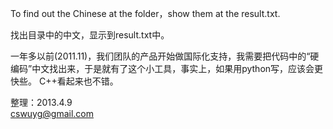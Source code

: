 To find out the Chinese at the folder，show them at the result.txt.



找出目录中的中文，显示到result.txt中。  


一年多以前(2011.11)，我们团队的产品开始做国际化支持，我需要把代码中的“硬编码”中文找出来，于是就有了这个小工具，事实上，如果用python写，应该会更快些。
C++看起来也不错。


整理：2013.4.9  
cswuyg@gmail.com